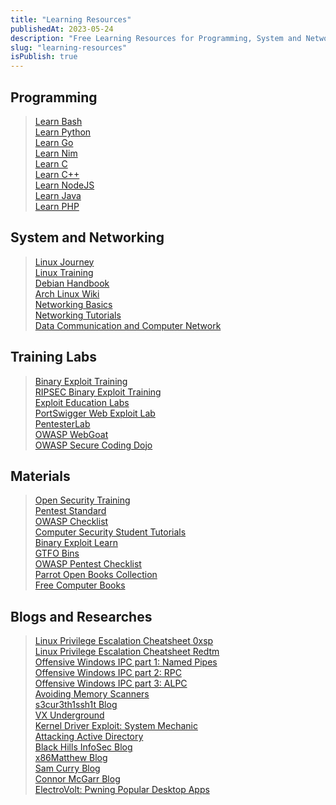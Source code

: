 ```yaml
---
title: "Learning Resources"
publishedAt: 2023-05-24
description: "Free Learning Resources for Programming, System and Networking ,..."
slug: "learning-resources"
isPublish: true
---
```


## Programming

> <A HREF="https://learn-bash.org/">Learn Bash</A><br>
> <A HREF="https://www.learnpython.org/">Learn Python</A><br>
> <A HREF="https://go.dev/learn/">Learn Go</A><br>
> <A HREF="https://nim-lang.org/learn.html">Learn Nim</A><br>
> <A HREF="https://www.learn-c.org/">Learn C</A><br>
> <A HREF="https://www.learn-cpp.org/">Learn C++</A><br>
> <A HREF="https://nodejs.dev/learn">Learn NodeJS</A><br>
> <A HREF="https://dev.java/learn/">Learn Java</A><br>
> <A HREF="https://www.learn-php.org/">Learn PHP</A><br>


## System and Networking

> <A HREF="https://linuxjourney.com/">Linux Journey</A><br>
> <A HREF="http://linux-training.be/">Linux Training</A><br>
> <A HREF="https://www.debian.org/doc/manuals/debian-handbook/index.en.html">Debian Handbook</A><br>
> <A HREF="https://wiki.archlinux.org/">Arch Linux Wiki</A><br>
> <A HREF="https://www.softwaretestinghelp.com/computer-networking-basics/">Networking Basics</A><br>
> <A HREF="https://www.computernetworkingnotes.com/networking-tutorials/">Networking Tutorials</A><br>
> <A HREF="https://www.guru99.com/data-communication-computer-network-tutorial.html">Data Communication and Computer Network</A><br>


## Training Labs

> <A HREF="https://github.com/ashemery/exploitation-course">Binary Exploit Training</A><br>
> <A HREF="https://github.com/RPISEC/MBE">RIPSEC Binary Exploit Training</A><br>
> <A HREF="https://exploit.education/">Exploit Education Labs</A><br>
> <A HREF="https://portswigger.net/web-security">PortSwigger Web Exploit Lab</A><br>
> <A HREF="https://pentesterlab.com/">PentesterLab</A><br>
> <A HREF="https://owasp.org/www-project-webgoat/">OWASP WebGoat</A><br>
> <A HREF="https://owasp.org/www-project-secure-coding-dojo/">OWASP Secure Coding Dojo</A><br>


## Materials

> <A HREF="https://opensecuritytraining.info/Training.html">Open Security Training</A><br>
> <A HREF="http://www.pentest-standard.org/index.php/Main_Page">Pentest Standard</A><br>
> <A HREF="https://github.com/0xRadi/OWASP-Web-Checklist">OWASP Checklist</A><br>
> <A HREF="http://www.computersecuritystudent.com/">Computer Security Student Tutorials</A><br>
> <A HREF="https://guyinatuxedo.github.io/">Binary Exploit Learn</A><br>
> <A HREF="https://gtfobins.github.io/">GTFO Bins</A><br>
> <A HREF="https://github.com/0xRadi/OWASP-Web-Checklist">OWASP Pentest Checklist</A><br>
> <A HREF="https://mirror.parrot.sh/parrot/misc/openbooks/">Parrot Open Books Collection</A><br>
> <A HREF="https://freecomputerbooks.com/">Free Computer Books</A><br>


## Blogs and Researches

> <A HREF="https://0xsp.com/offensive/privilege-escalation-cheatsheet/">Linux Privilege Escalation Cheatsheet 0xsp</A><br>
> <A HREF="https://redtm.com/privilege-escalation/linux-privilege-escalation-cheat-sheet/">Linux Privilege Escalation Cheatsheet Redtm</A><br>
> <A HREF="https://csandker.io/2021/01/10/Offensive-Windows-IPC-1-NamedPipes.html">Offensive Windows IPC part 1: Named Pipes</A><br>
> <A HREF="https://csandker.io/2021/02/21/Offensive-Windows-IPC-2-RPC.html">Offensive Windows IPC part 2: RPC</A><br>
> <A HREF="https://csandker.io/2022/05/24/Offensive-Windows-IPC-3-ALPC.html">Offensive Windows IPC part 3: ALPC</A><br>
> <A HREF="https://blog.kyleavery.com/posts/avoiding-memory-scanners/">Avoiding Memory Scanners</A><br>
> <A HREF="https://s3cur3th1ssh1t.github.io/">s3cur3th1ssh1t Blog</A><br>
> <A HREF="https://www.vx-underground.org/">VX Underground</A><br>
> <A HREF="https://0x64marsh.com/?p=314">Kernel Driver Exploit: System Mechanic</A><br>
> <A HREF="https://zer1t0.gitlab.io/posts/attacking_ad/">Attacking Active Directory</A><br>
> <A HREF="https://www.blackhillsinfosec.com/blog/">Black Hills InfoSec Blog</A><br>
> <A HREF="https://www.x86matthew.com/">x86Matthew Blog</A><br>
> <A HREF="https://samcurry.net/blog/">Sam Curry Blog</A><br>
> <A HREF="https://connormcgarr.github.io/">Connor McGarr Blog</A><br>
> <A HREF="https://speakerdeck.com/s1r1us/electrovolt-pwning-popular-desktop-apps-while-uncovering-new-attack-surface-on-electron">ElectroVolt: Pwning Popular Desktop Apps</A><br>

